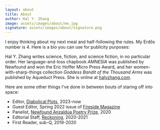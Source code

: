 ```yaml
---
layout: about
title: About
author: Hal Y. Zhang
image: assets/images/about/me.jpg
signature: assets/images/about/signature.png
---
```


<p class="paragraph-lg">I enjoy thinking about my next meal and half-following the rules. My Erd&#337;s number is 4. Here is a bio you can use for publicity purposes:</p>

Hal Y. Zhang writes science, fiction, and science fiction, in no particular order. Her language-and-loss chapbook _AMNESIA_ was published by Newfound and won the Eric Hoffer Micro Press Award, and her women-with-sharp-things collection _Goddess Bandit of the Thousand Arms_ was published by Aqueduct Press. She is online at [halyzhang.com](https://halyzhang.com).

Here are some other things I've done in between bouts of staring off into space:

- Editor, [Diabolical Plots](https://www.diabolicalplots.com/), 2023-now
- Guest Editor, Spring 2022 issue of [Fireside Magazine](https://firesidefiction.com/)
- Panelist, [Newfound Anzaldúa Poetry Prize](https://newfound.org/poetry-prize), 2020
- Editorial Staff, [Reckoning](https://reckoning.press/), 2020-2021
- First Reader, sub-Q, 2019-2020